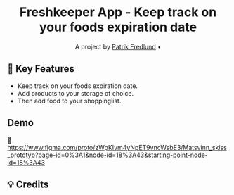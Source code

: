 <h1 align="center">  Freshkeeper App - Keep track on your foods expiration date </h1>

<p align="center"> A project by <a href="https://github.com/patrik-fredlund">Patrik Fredlund</a> •
</p>

## :tada: Key Features
 
- Keep track on your foods expiration date.
- Add products to your storage of choice.
- Then add food to your shoppinglist.

## Demo
:link: https://www.figma.com/proto/zWpKIvm4yNpET9vncWsbE3/Matsvinn_skiss_prototyp?page-id=0%3A1&node-id=18%3A43&starting-point-node-id=18%3A43


## :bulb: Credits

